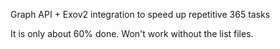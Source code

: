 Graph API + Exov2 integration to speed up repetitive 365 tasks 

It is only about 60% done. Won't work without the list files. 
